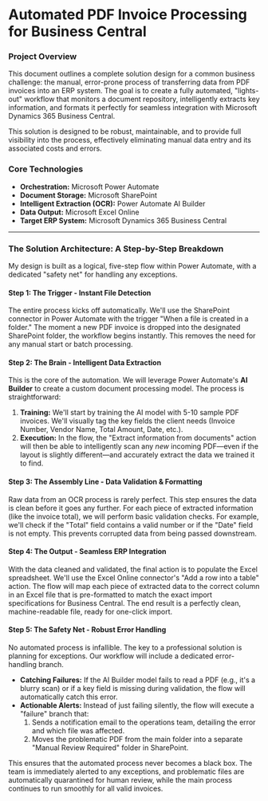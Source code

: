 # Automated PDF Invoice Processing for Business Central

### Project Overview
This document outlines a complete solution design for a common business challenge: the manual, error-prone process of transferring data from PDF invoices into an ERP system. The goal is to create a fully automated, "lights-out" workflow that monitors a document repository, intelligently extracts key information, and formats it perfectly for seamless integration with Microsoft Dynamics 365 Business Central.

This solution is designed to be robust, maintainable, and to provide full visibility into the process, effectively eliminating manual data entry and its associated costs and errors.

### Core Technologies
*   **Orchestration:** Microsoft Power Automate
*   **Document Storage:** Microsoft SharePoint
*   **Intelligent Extraction (OCR):** Power Automate AI Builder
*   **Data Output:** Microsoft Excel Online
*   **Target ERP System:** Microsoft Dynamics 365 Business Central

---

### The Solution Architecture: A Step-by-Step Breakdown

My design is built as a logical, five-step flow within Power Automate, with a dedicated "safety net" for handling any exceptions.

#### **Step 1: The Trigger - Instant File Detection**
The entire process kicks off automatically. We'll use the SharePoint connector in Power Automate with the trigger "When a file is created in a folder." The moment a new PDF invoice is dropped into the designated SharePoint folder, the workflow begins instantly. This removes the need for any manual start or batch processing.

#### **Step 2: The Brain - Intelligent Data Extraction**
This is the core of the automation. We will leverage Power Automate's **AI Builder** to create a custom document processing model. The process is straightforward:
1.  **Training:** We'll start by training the AI model with 5-10 sample PDF invoices. We'll visually tag the key fields the client needs (Invoice Number, Vendor Name, Total Amount, Date, etc.).
2.  **Execution:** In the flow, the "Extract information from documents" action will then be able to intelligently scan any *new* incoming PDF—even if the layout is slightly different—and accurately extract the data we trained it to find.

#### **Step 3: The Assembly Line - Data Validation & Formatting**
Raw data from an OCR process is rarely perfect. This step ensures the data is clean before it goes any further. For each piece of extracted information (like the invoice total), we will perform basic validation checks. For example, we'll check if the "Total" field contains a valid number or if the "Date" field is not empty. This prevents corrupted data from being passed downstream.

#### **Step 4: The Output - Seamless ERP Integration**
With the data cleaned and validated, the final action is to populate the Excel spreadsheet. We'll use the Excel Online connector's "Add a row into a table" action. The flow will map each piece of extracted data to the correct column in an Excel file that is pre-formatted to match the exact import specifications for Business Central. The end result is a perfectly clean, machine-readable file, ready for one-click import.

#### **Step 5: The Safety Net - Robust Error Handling**
No automated process is infallible. The key to a professional solution is planning for exceptions. Our workflow will include a dedicated error-handling branch.
*   **Catching Failures:** If the AI Builder model fails to read a PDF (e.g., it's a blurry scan) or if a key field is missing during validation, the flow will automatically catch this error.
*   **Actionable Alerts:** Instead of just failing silently, the flow will execute a "failure" branch that:
    1.  Sends a notification email to the operations team, detailing the error and which file was affected.
    2.  Moves the problematic PDF from the main folder into a separate "Manual Review Required" folder in SharePoint.
    
This ensures that the automated process never becomes a black box. The team is immediately alerted to any exceptions, and problematic files are automatically quarantined for human review, while the main process continues to run smoothly for all valid invoices.
